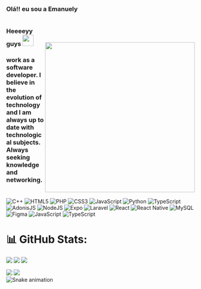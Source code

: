 ### Olá!! eu sou a Emanuely

#

<img style="margin-top: 40px;" align="right" width="400px" src="https://media.giphy.com/media/ASd0Ukj0y3qMM/giphy.gif">

### Heeeeyy guys <img src="https://66.media.tumblr.com/tumblr_maw5scIAwf1rfjowdo1_500.gif" width="30px">


### work as a software developer. I believe in the evolution of technology and I am always up to date with technological subjects. Always seeking knowledge and networking. 


#

 ![C++](https://img.shields.io/badge/c++-%2300599C.svg?style=for-the-badge&logo=c%2B%2B&logoColor=white) 
 ![HTML5](https://img.shields.io/badge/html5-%23E34F26.svg?style=for-the-badge&logo=html5&logoColor=white) 
 ![PHP](https://img.shields.io/badge/php-%23777BB4.svg?style=for-the-badge&logo=php&logoColor=white) 
 ![CSS3](https://img.shields.io/badge/css3-%231572B6.svg?style=for-the-badge&logo=css3&logoColor=white) 
 ![JavaScript](https://img.shields.io/badge/javascript-%23323330.svg?style=for-the-badge&logo=javascript&logoColor=%23F7DF1E) 
 ![Python](https://img.shields.io/badge/python-3670A0?style=for-the-badge&logo=python&logoColor=ffdd54) 
 ![TypeScript](https://img.shields.io/badge/typescript-%23007ACC.svg?style=for-the-badge&logo=typescript&logoColor=white) 
 ![AdonisJS](https://img.shields.io/badge/adonisjs-%23220052.svg?style=for-the-badge&logo=adonisjs&logoColor=white) 
 ![NodeJS](https://img.shields.io/badge/node.js-6DA55F?style=for-the-badge&logo=node.js&logoColor=white) 
 ![Expo](https://img.shields.io/badge/expo-1C1E24?style=for-the-badge&logo=expo&logoColor=#D04A37) 
 ![Laravel](https://img.shields.io/badge/laravel-%23FF2D20.svg?style=for-the-badge&logo=laravel&logoColor=white) 
 ![React](https://img.shields.io/badge/react-%2320232a.svg?style=for-the-badge&logo=react&logoColor=%2361DAFB) 
 ![React Native](https://img.shields.io/badge/react_native-%2320232a.svg?style=for-the-badge&logo=react&logoColor=%2361DAFB) 
 ![MySQL](https://img.shields.io/badge/mysql-%2300000f.svg?style=for-the-badge&logo=mysql&logoColor=white) 
 ![Figma](https://img.shields.io/badge/figma-%23F24E1E.svg?style=for-the-badge&logo=figma&logoColor=white) 
 ![JavaScript](https://img.shields.io/badge/javascript-%23323330.svg?style=for-the-badge&logo=javascript&logoColor=%23F7DF1E)
 ![TypeScript](https://img.shields.io/badge/typescript-%23007ACC.svg?style=for-the-badge&logo=typescript&logoColor=white)
 

##

# 📊 GitHub Stats:
![](https://github-readme-stats.vercel.app/api?username=naiynull&theme=monokai&hide_border=false&include_all_commits=false&count_private=false)
![](https://github-readme-streak-stats.herokuapp.com/?user=naiynull&theme=monokai&hide_border=false)
![](https://github-readme-stats.vercel.app/api/top-langs/?username=naiynull&theme=monokai&hide_border=false&include_all_commits=false&count_private=false&layout=compact)


<div>
 <a href="https://www.instagram.com/nay_null/" target="_blank"><img src="https://img.shields.io/badge/Instagram-E4405F?style=for-the-badge&logo=instagram&logoColor=white"></a>
  <a href="manuborges011@gmail.com" target="_blank"><img src="https://img.shields.io/badge/Gmail-D14836?style=for-the-badge&logo=gmail&logoColor=white"></a>
</div>




<img src="https://github.com/giovana-simas/giovana-simas/blob/main/snake.svg" alt="Snake animation" />

          
     
          
          
